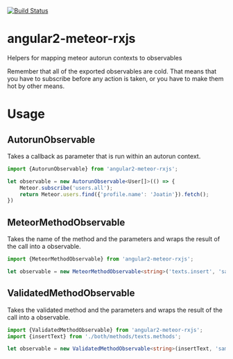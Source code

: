 [![Build Status](https://travis-ci.org/Joatin/angular2-meteor-rxjs.svg?branch=master)](https://travis-ci.org/Joatin/angular2-meteor-rxjs)

# angular2-meteor-rxjs
Helpers for mapping meteor autorun contexts to observables

Remember that all of the exported observables are cold. That means that you have to subscribe before any action is
taken, or you have to make them hot by other means.

# Usage
## AutorunObservable
Takes a callback as parameter that is run within an autorun context.
```typescript
import {AutorunObservable} from 'angular2-meteor-rxjs';

let observable = new AutorunObservable<User[]>(() => {
    Meteor.subscribe('users.all');
    return Meteor.users.find({'profile.name': 'Joatin'}).fetch();
})
```

## MeteorMethodObservable
Takes the name of the method and the parameters and wraps the result of the call into a observable.
```typescript
import {MeteorMethodObservable} from 'angular2-meteor-rxjs';

let observable = new MeteorMethodObservable<string>('texts.insert', 'sample text');
```

## ValidatedMethodObservable
Takes the validated method and the parameters and wraps the result of the call into a observable.
```typescript
import {ValidatedMethodObservable} from 'angular2-meteor-rxjs';
import {insertText} from './both/methods/texts.methods';

let observable = new ValidatedMethodObservable<string>(insertText, 'sample text');
```